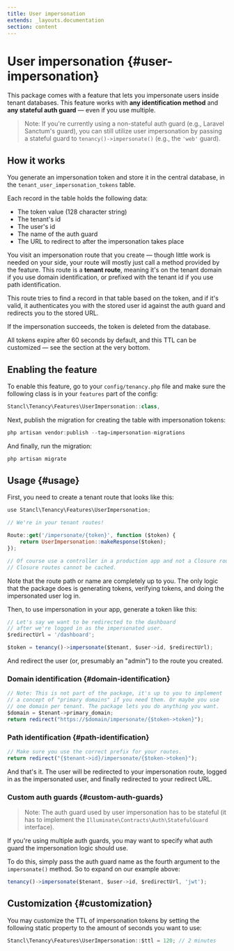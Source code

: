 ```yaml
---
title: User impersonation
extends: _layouts.documentation
section: content
---
```


# User impersonation {#user-impersonation}

This package comes with a feature that lets you impersonate users inside tenant databases. This feature works with **any identification method** and **any stateful auth guard** — even if you use multiple.

> Note: If you're currently using a non-stateful auth guard (e.g., Laravel Sanctum's guard), you can still utilize user impersonation by passing a stateful guard to `tenancy()->impersonate()` (e.g., the `'web'` guard).

## How it works

You generate an impersonation token and store it in the central database, in the `tenant_user_impersonation_tokens` table.

Each record in the table holds the following data:

- The token value (128 character string)
- The tenant's id
- The user's id
- The name of the auth guard
- The URL to redirect to after the impersonation takes place

You visit an impersonation route that you create — though little work is needed on your side, your route will mostly just call a method provided by the feature. This route is a **tenant route**, meaning it's on the tenant domain if you use domain identification, or prefixed with the tenant id if you use path identification.

This route tries to find a record in that table based on the token, and if it's valid, it authenticates you with the stored user id against the auth guard and redirects you to the stored URL.

If the impersonation succeeds, the token is deleted from the database.

All tokens expire after 60 seconds by default, and this TTL can be customized — see the section at the very bottom.

## Enabling the feature

To enable this feature, go to your `config/tenancy.php` file and make sure the following class is in your `features` part of the config:

```jsx
Stancl\Tenancy\Features\UserImpersonation::class,
```

Next, publish the migration for creating the table with impersonation tokens:

```jsx
php artisan vendor:publish --tag=impersonation-migrations
```

And finally, run the migration:

```jsx
php artisan migrate
```

## Usage {#usage}

First, you need to create a tenant route that looks like this:

```jsx
use Stancl\Tenancy\Features\UserImpersonation;

// We're in your tenant routes!

Route::get('/impersonate/{token}', function ($token) {
    return UserImpersonation::makeResponse($token);
});

// Of course use a controller in a production app and not a Closure route.
// Closure routes cannot be cached.
```

Note that the route path or name are completely up to you. The only logic that the package does is generating tokens, verifying tokens, and doing the impersonated user log in.

Then, to use impersonation in your app, generate a token like this:

```jsx
// Let's say we want to be redirected to the dashboard
// after we're logged in as the impersonated user.
$redirectUrl = '/dashboard';

$token = tenancy()->impersonate($tenant, $user->id, $redirectUrl);
```

And redirect the user (or, presumably an "admin") to the route you created.

### Domain identification {#domain-identification}

```jsx
// Note: This is not part of the package, it's up to you to implement
// a concept of "primary domains" if you need them. Or maybe you use
// one domain per tenant. The package lets you do anything you want.
$domain = $tenant->primary_domain;
return redirect("https://$domain/impersonate/{$token->token}");
```

### Path identification {#path-identification}

```jsx
// Make sure you use the correct prefix for your routes.
return redirect("{$tenant->id}/impersonate/{$token->token}");
```

And that's it. The user will be redirected to your impersonation route, logged in as the impersonated user, and finally redirected to your redirect URL.

### Custom auth guards {#custom-auth-guards}

> Note: The auth guard used by user impersonation has to be stateful (it has to implement the `Illuminate\Contracts\Auth\StatefulGuard` interface).

If you're using multiple auth guards, you may want to specify what auth guard the impersonation logic should use.

To do this, simply pass the auth guard name as the fourth argument to the `impersonate()` method. So to expand on our example above:

```jsx
tenancy()->impersonate($tenant, $user->id, $redirectUrl, 'jwt');
```

## Customization {#customization}

You may customize the TTL of impersonation tokens by setting the following static property to the amount of seconds you want to use:

```jsx
Stancl\Tenancy\Features\UserImpersonation::$ttl = 120; // 2 minutes
```
